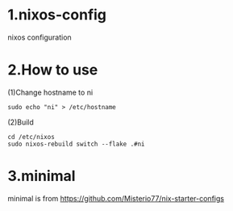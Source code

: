 # 1.nixos-config
nixos configuration

# 2.How to use 
(1)Change hostname to ni
```
sudo echo "ni" > /etc/hostname
```
(2)Build
```
cd /etc/nixos
sudo nixos-rebuild switch --flake .#ni
```
# 3.minimal
minimal is from https://github.com/Misterio77/nix-starter-configs
